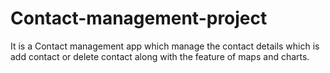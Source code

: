 # Contact-management-project
It is a Contact management app which manage the contact details which is add contact or delete contact  along with the feature of maps and charts.

